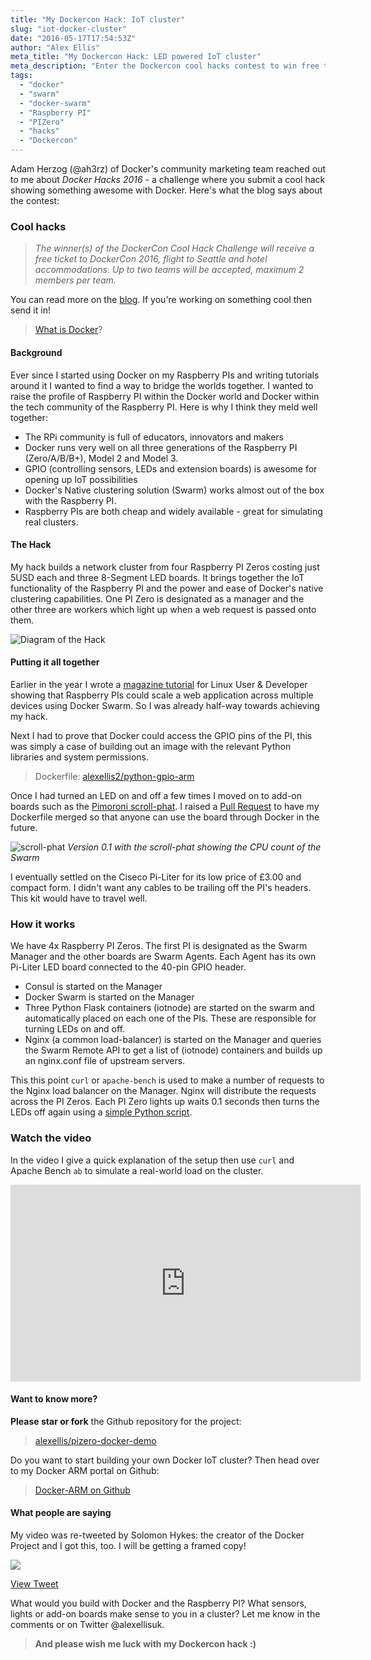 ```yaml
---
title: "My Dockercon Hack: IoT cluster"
slug: "iot-docker-cluster"
date: "2016-05-17T17:54:53Z"
author: "Alex Ellis"
meta_title: "My Dockercon Hack: LED powered IoT cluster"
meta_description: "Enter the Dockercon cool hacks contest to win free tickets and travel. Here my my hack - an IoT cluster powered by the Raspberry PI Zero and lots of LEDs!"
tags:
  - "docker"
  - "swarm"
  - "docker-swarm"
  - "Raspberry PI"
  - "PIZero"
  - "hacks"
  - "Dockercon"
---
```


Adam Herzog (@ah3rz) of Docker's community marketing team reached out to me about *Docker Hacks 2016* - a challenge where you submit a cool hack showing something awesome with Docker. Here's what the blog says about the contest:

### Cool hacks

> *The winner(s) of the DockerCon Cool Hack Challenge will receive a free ticket to DockerCon 2016, flight to Seattle and hotel accommodations. Up to two teams will be accepted, maximum 2 members per team.*

You can read more on the [blog](https://blog.docker.com/2016/05/dockercon-cool-hack-challenge/). If you're working on something cool then send it in!

> [What is Docker](https://www.docker.com/what-docker)?

#### Background

Ever since I started using Docker on my Raspberry PIs and writing tutorials around it I wanted to find a way to bridge the worlds together. I wanted to raise the profile of Raspberry PI within the Docker world and Docker within the tech community of the Raspberry PI. Here is why I think they meld well together:

* The RPi community is full of educators, innovators and makers
* Docker runs very well on all three generations of the Raspberry PI (Zero/A/B/B+), Model 2 and Model 3.
* GPIO (controlling sensors, LEDs and extension boards) is awesome for opening up IoT possibilities
* Docker's Native clustering solution (Swarm) works almost out of the box with the Raspberry PI.
* Raspberry PIs are both cheap and widely available - great for simulating real clusters.

#### The Hack

My hack builds a network cluster from four Raspberry PI Zeros costing just 5USD each and three 8-Segment LED boards. It brings together the IoT functionality of the Raspberry PI and the power and ease of Docker's native clustering capabilities. One PI Zero is designated as a manager and the other three are workers which light up when a web request is passed onto them. 

![Diagram of the Hack](/content/images/2016/05/rpi_swarm.png)

#### Putting it all together

Earlier in the year I wrote a [magazine tutorial](http://blog.alexellis.io/linux-user-developer-magazine/) for Linux User & Developer showing that Raspberry PIs could scale a web application across multiple devices using Docker Swarm. So I was already half-way towards achieving my hack.

Next I had to prove that Docker could access the GPIO pins of the PI, this was simply a case of building out an image with the relevant Python libraries and system permissions.

> Dockerfile: [alexellis2/python-gpio-arm](https://github.com/alexellis/docker-arm/tree/master/images/armv6/python-gpio-arm)

Once I had turned an LED on and off a few times I moved on to add-on boards such as the [Pimoroni scroll-phat](https://shop.pimoroni.com/products/scroll-phat). I raised a [Pull Request](https://github.com/pimoroni/scroll-phat/pull/46) to have my Dockerfile merged so that anyone can use the board through Docker in the future.

![scroll-phat](http://blog.alexellis.io/content/images/2016/04/pi_swarm.jpeg)
*Version 0.1 with the scroll-phat showing the CPU count of the Swarm*

I eventually settled on the Ciseco Pi-Liter for its low price of £3.00 and compact form. I didn't want any cables to be trailing off the PI's headers. This kit would have to travel well.

### How it works

We have 4x Raspberry PI Zeros. The first PI is designated as the Swarm Manager and the other boards are Swarm Agents. Each Agent has its own Pi-Liter LED board connected to the 40-pin GPIO header.

* Consul is started on the Manager
* Docker Swarm is started on the Manager
* Three Python Flask containers (iotnode) are started on the swarm and automatically placed on each one of the PIs. These are responsible for turning LEDs on and off.
* Nginx (a common load-balancer) is started on the Manager and queries the Swarm Remote API to get a list of (iotnode) containers and builds up an nginx.conf file of upstream servers.

This this point `curl` or `apache-bench` is used to make a number of requests to the Nginx load balancer on the Manager. Nginx will distribute the requests across the PI Zeros. Each PI Zero lights up waits 0.1 seconds then turns the LEDs off again using a [simple Python script](https://github.com/alexellis/pizero-docker-demo/blob/master/iotnode/lights.py).

### Watch the video

In the video I give a quick explanation of the setup then use `curl` and Apache Bench `ab` to simulate a real-world load on the cluster.

<iframe width="560" height="315" src="https://www.youtube.com/embed/IaKRqBRq6CE" frameborder="0" allowfullscreen></iframe>


#### Want to know more?

**Please star or fork** the Github repository for the project:

> [alexellis/pizero-docker-demo](https://github.com/alexellis/pizero-docker-demo)

Do you want to start building your own Docker IoT cluster? Then head over to my Docker ARM portal on Github:

> [Docker-ARM on Github](https://github.com/alexellis/docker-arm)

#### What people are saying

My video was re-tweeted by Solomon Hykes: the creator of the Docker Project and I got this, too. I will be getting a framed copy!

![](/content/images/2016/05/Screen-Shot-2016-05-17-at-18-38-36.png)

[View Tweet](https://twitter.com/alexellisuk/status/732497170234937344)

What would you build with Docker and the Raspberry PI? What sensors, lights or add-on boards make sense to you in a cluster? Let me know in the comments or on Twitter @alexellisuk.

>**And please wish me luck with my Dockercon hack :)**